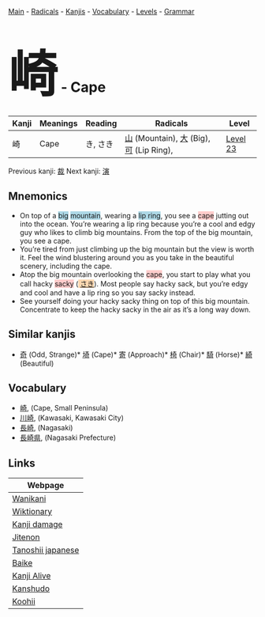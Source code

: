 <style> bigfont {font-size: 100px}</style>
[Main](../index.md) -
[Radicals](../radicals.md) -
[Kanjis](../kanjis.md) -
[Vocabulary](../vocabulary.md) -
[Levels](../levels.md) -
[Grammar](../grammar.md)
# <bigfont> 崎</bigfont> - Cape 

| Kanji | Meanings | Reading | Radicals | Level |
| --- | --- | --- | --- | --- |
| 崎 | Cape | き, さき | [山](../radicals/山.md) (Mountain), [大](../radicals/大.md) (Big), [可](../radicals/可.md) (Lip Ring),  | [Level 23](../levels/wk_level23.md) |

Previous kanji: [裁](裁.md) Next kanji: [演](演.md) 

## Mnemonics
 * On top of a <span style="background-color:#ADD8E6"> big</span> <span style="background-color:#ADD8E6"> mountain</span>, wearing a <span style="background-color:#ADD8E6"> lip ring</span>, you see a <span style="background-color:#ffcccb"> cape</span> jutting out into the ocean. You’re wearing a lip ring because you’re a cool and edgy guy who likes to climb big mountains. From the top of the big mountain, you see a cape.
* You’re tired from just climbing up the big mountain but the view is worth it. Feel the wind blustering around you as you take in the beautiful scenery, including the cape.
* Atop the big mountain overlooking the <span style="background-color:#ffcccb"> cape</span>, you start to play what you call hacky <span style="background-color:#ffcccb"> sacky</span> (<span style="background-color:#fed8b1"> [さき](https://jisho.org/search/さき)</span>). Most people say hacky sack, but you’re edgy and cool and have a lip ring so you say sacky instead.
* See yourself doing your hacky sacky thing on top of this big mountain. Concentrate to keep the hacky sacky in the air as it’s a long way down.


## Similar kanjis
 * [奇](奇.md) (Odd, Strange)* [埼](埼.md) (Cape)* [寄](寄.md) (Approach)* [椅](椅.md) (Chair)* [騎](騎.md) (Horse)* [綺](綺.md) (Beautiful)


## Vocabulary
 * [崎](../vocabulary/崎.md), (Cape, Small Peninsula)
* [川崎](../vocabulary/崎.md), (Kawasaki, Kawasaki City)
* [長崎](../vocabulary/崎.md), (Nagasaki)
* [長崎県](../vocabulary/崎.md), (Nagasaki Prefecture)



## Links 

| Webpage |
| --- |
| [Wanikani          ](https://www.wanikani.com/kanji/崎) |
| [Wiktionary        ](https://en.wiktionary.org/wiki/崎) |
| [Kanji damage      ](http://www.kanjidamage.com/kanji/search?utf8=✓&q=崎) |
| [Jitenon           ](https://jitenon.com/kanji/崎) |
| [Tanoshii japanese ](https://www.tanoshiijapanese.com/dictionary/kanji.cfm?k=崎) |
| [Baike             ](https://baike.baidu.com/item/崎) |
| [Kanji Alive       ](https://app.kanjialive.com/崎) |
| [Kanshudo          ](https://www.kanshudo.com/searchmn?q=崎) |
| [Koohii            ](https://kanji.koohii.com/study/kanji/崎) |
